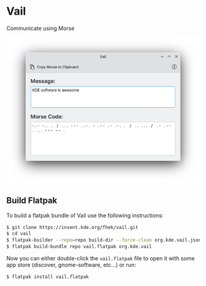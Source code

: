 # Vail

Communicate using Morse

![vail window](.gitlab/vail.png)

## Build Flatpak

To build a flatpak bundle of Vail use the following instructions:

```bash
$ git clone https://invent.kde.org/fhek/vail.git
$ cd vail
$ flatpak-builder --repo=repo build-dir --force-clean org.kde.vail.json
$ flatpak build-bundle repo vail.flatpak org.kde.vail
```

Now you can either double-click the `vail.flatpak` file to open it with
some app store (discover, gnome-software, etc...) or run:

```bash
$ flatpak install vail.flatpak
```
